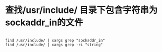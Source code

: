 
# 查找/usr/include/ 目录下包含字符串为sockaddr_in的文件
```shell

find /usr/include/ | xargs grep "sockaddr_in"
find /usr/include/ | xargs grep -ri "string"


```


